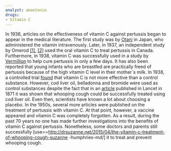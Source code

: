 ```yaml
---
analyst: amantonio
drugs:
- Vitamin C
---
```


In 1936, articles on the effectiveness of vitamin C against pertussis began to appear in the medical literature. The first study was by [Otani](https://www.seanet.com/~alexs/ascorbate/193x/otani-t-klin_wchnschr-1936-v15-n51-p1884-eng.htm) in Japan, who administered the vitamin intravenously. Later, in 1937, an independent study by Omerod [[1]](https://www.ncbi.nlm.nih.gov/pmc/articles/PMC1562195/), [[2]](https://www.ncbi.nlm.nih.gov/pmc/articles/PMC536087/) used the oral vitamin C to treat pertussis in Canada. Furthermore, in 1938, vitamin C was successfully used in a study by [Vermillion](https://www.seanet.com/~alexs/ascorbate/193x/vermillion-el-etal-kansas_city_med_j-1938-v39-n11-p469.htm) to help cure pertussis in only a few days. It has also been reported that young infants who are breastfed are practically freed of pertussis because of the high vitamin C level in their mother´s milk.
In 1938, a controlled trial [found](https://www.ncbi.nlm.nih.gov/pmc/articles/PMC2210412/) that vitamin C is not more effective than a control substance. However, cod liver oil, belladonna and bromide were used as control substances despite the fact that in an [article](http://www.thelancet.com/journals/lancet/article/PIIS0140-6736(02)78664-9/fulltext) published in Lancet in 1871 it was shown that whooping cough could be successfully treated using cod liver oil. Even then, scientists have known a lot about choosing a placebo. In the 1950s, several more articles were published on the treatment of pertussis with vitamin C. At that point, however, a vaccine appeared and vitamin C was completely forgotten. As a result, during the past 70 years no one has made further investigations into the benefits of vitamin C against pertussis. Nonetheless, some doctors and parents still successfully [use==http://drsuzanne.net/2015/04/the-vitamin-c-treatment-of-whooping-cough-suzanne -humphries-md/] it to treat and prevent whooping cough.
